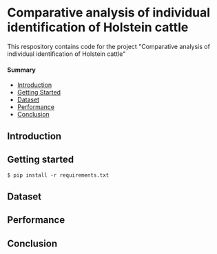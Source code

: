 # Comparative analysis of individual identification of Holstein cattle

This respository contains code for the project "Comparative analysis of individual identification of Holstein cattle"

#### Summary

* [Introduction](#Introduction)
* [Getting Started](#Getting-started)
* [Dataset](#Dataset)
* [Performance](#Performance)
* [Conclusion](#Conclusion)

## Introduction

## Getting started

```
$ pip install -r requirements.txt
```

## Dataset

## Performance

## Conclusion
